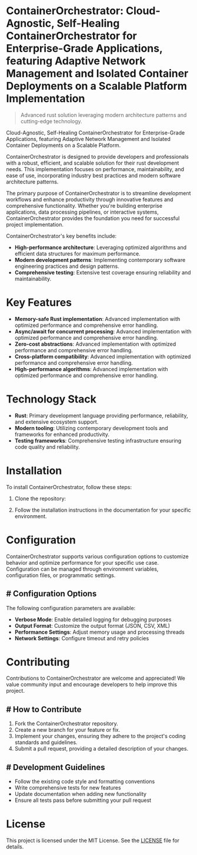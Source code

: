 <!-- fallback_ContainerOrchestrator_20251028234441_63387 -->

# ContainerOrchestrator: Cloud-Agnostic, Self-Healing ContainerOrchestrator for Enterprise-Grade Applications, featuring Adaptive Network Management and Isolated Container Deployments on a Scalable Platform Implementation
> Advanced rust solution leveraging modern architecture patterns and cutting-edge technology.

Cloud-Agnostic, Self-Healing ContainerOrchestrator for Enterprise-Grade Applications, featuring Adaptive Network Management and Isolated Container Deployments on a Scalable Platform.

ContainerOrchestrator is designed to provide developers and professionals with a robust, efficient, and scalable solution for their rust development needs. This implementation focuses on performance, maintainability, and ease of use, incorporating industry best practices and modern software architecture patterns.

The primary purpose of ContainerOrchestrator is to streamline development workflows and enhance productivity through innovative features and comprehensive functionality. Whether you're building enterprise applications, data processing pipelines, or interactive systems, ContainerOrchestrator provides the foundation you need for successful project implementation.

ContainerOrchestrator's key benefits include:

* **High-performance architecture**: Leveraging optimized algorithms and efficient data structures for maximum performance.
* **Modern development patterns**: Implementing contemporary software engineering practices and design patterns.
* **Comprehensive testing**: Extensive test coverage ensuring reliability and maintainability.

# Key Features

* **Memory-safe Rust implementation**: Advanced implementation with optimized performance and comprehensive error handling.
* **Async/await for concurrent processing**: Advanced implementation with optimized performance and comprehensive error handling.
* **Zero-cost abstractions**: Advanced implementation with optimized performance and comprehensive error handling.
* **Cross-platform compatibility**: Advanced implementation with optimized performance and comprehensive error handling.
* **High-performance algorithms**: Advanced implementation with optimized performance and comprehensive error handling.

# Technology Stack

* **Rust**: Primary development language providing performance, reliability, and extensive ecosystem support.
* **Modern tooling**: Utilizing contemporary development tools and frameworks for enhanced productivity.
* **Testing frameworks**: Comprehensive testing infrastructure ensuring code quality and reliability.

# Installation

To install ContainerOrchestrator, follow these steps:

1. Clone the repository:


2. Follow the installation instructions in the documentation for your specific environment.

# Configuration

ContainerOrchestrator supports various configuration options to customize behavior and optimize performance for your specific use case. Configuration can be managed through environment variables, configuration files, or programmatic settings.

## # Configuration Options

The following configuration parameters are available:

* **Verbose Mode**: Enable detailed logging for debugging purposes
* **Output Format**: Customize the output format (JSON, CSV, XML)
* **Performance Settings**: Adjust memory usage and processing threads
* **Network Settings**: Configure timeout and retry policies

# Contributing

Contributions to ContainerOrchestrator are welcome and appreciated! We value community input and encourage developers to help improve this project.

## # How to Contribute

1. Fork the ContainerOrchestrator repository.
2. Create a new branch for your feature or fix.
3. Implement your changes, ensuring they adhere to the project's coding standards and guidelines.
4. Submit a pull request, providing a detailed description of your changes.

## # Development Guidelines

* Follow the existing code style and formatting conventions
* Write comprehensive tests for new features
* Update documentation when adding new functionality
* Ensure all tests pass before submitting your pull request

# License

This project is licensed under the MIT License. See the [LICENSE](https://github.com/foxy1081/ContainerOrchestrator/blob/main/LICENSE) file for details.
